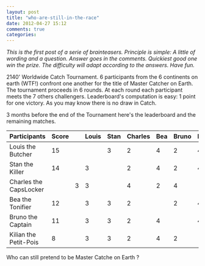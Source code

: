 ```yaml
---
layout: post
title: "who-are-still-in-the-race"
date: 2012-04-27 15:12
comments: true
categories: 
---
```


*This is the first post of a serie of brainteasers. Principle is simple: 
A little of wording and a question. Answer goes in the comments.
Quickiest good one win the prize. The difficulty will adapt according to the answers. Have
fun.*


2140' Worldwide Catch Tournament. 6 participants from the 6 continents
on earth (WTF!) confront one another for the title of Master Catcher on Earth.
The tournament proceeds in 6 rounds. At each round each participant
meets the 7 others challengers. Leaderboard's computation is easy: 1 point
for one victory. As you may know there is no draw in Catch.  

3 months before the end of the Tournament here's the leaderboard and the
remaining matches.


| Participants | Score | | Louis | Stan | Charles | Bea| Bruno | Kilian|
|---------|-----|-----|-----|----|----|----|----|----|
| Louis the Butcher| 15|    |    | 3  | 2  | 4  | 2  | 4 |
| Stan the Killer| 14 |     |3   |    | 2  | 4  | 2  | 4 |
| Charles the CapsLocker |  |3   | 3  |    | 4  | 2  | 4 | 
| Bea the Tonifier | 12|    |3   | 3  | 2  |    | 2  | 4 |
| Bruno the Captain| 11 |   |3   | 3  | 2  | 4  |    | 4 |
| Kilian the Petit-Pois|8|  |3   | 3  | 2  | 4  | 2  |   |

Who can still pretend to be Master Catche on Earth ?




